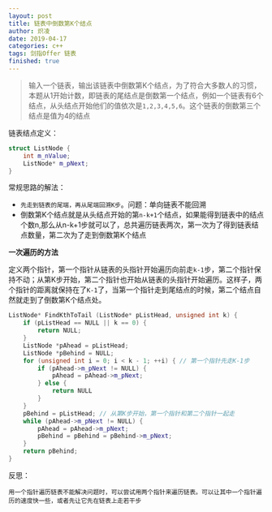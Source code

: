 ```yaml
---
layout: post
title: 链表中倒数第K个结点
author: 炽凌
date: 2019-04-17
categories: c++
tags: 剑指Offer 链表
finished: true
---
```


> 输入一个链表，输出该链表中倒数第K个结点，为了符合大多数人的习惯，本题从1开始计数，即链表的尾结点是倒数第一个结点，例如一个链表有6个结点，从头结点开始他们的值依次是`1,2,3,4,5,6`。这个链表的倒数第三个结点是值为4的结点

链表结点定义：

```cpp
struct ListNode {
    int m_nValue;
    ListNode* m_pNext;
}
```

常规思路的解法：

- `先走到链表的尾端，再从尾端回溯K步`。问题：单向链表不能回溯
- 倒数第K个结点就是从头结点开始的第`n-k+1`个结点，如果能得到链表中的结点个数n,那么从n-k+1步就可以了，总共遍历链表两次，第一次为了得到链表结点数量，第二次为了走到倒数第K个结点

**一次遍历的方法**

定义两个指针，第一个指针从链表的头指针开始遍历向前走`k-1`步，第二个指针保持不动；从第K步开始，第二个指针也开始从链表的头指针开始遍历。这样子，两个指针的距离就保持在了`K-1`了，当第一个指针走到尾结点的时候，第二个结点自然就走到了倒数第K个结点处。

```cpp
ListNode* FindKthToTail (ListNode* pListHead, unsigned int k) {
    if (pListHead == NULL || k == 0) {
        return NULL;
    }
    ListNode *pAhead = pListHead;
    ListNode *pBehind = NULL;
    for (unsigned int i = 0; i < k - 1; ++i) { // 第一个指针先走K-1步
        if (pAhead->m_pNext != NULL) {
            pAhead = pAhead->m_pNext;
        } else {
            return NULL
        }
    }
    pBehind = pListHead; // 从第K步开始，第一个指针和第二个指针一起走
    while (pAhead->m_pNext != NULL) {
        pAhead = pAhead->m_pNext;
        pBehind = pBehind = pBehind->m_pNext;
    }
    return pBehind;
}
```

反思：

`用一个指针遍历链表不能解决问题时，可以尝试用两个指针来遍历链表。可以让其中一个指针遍历的速度快一些，或者先让它先在链表上走若干步`